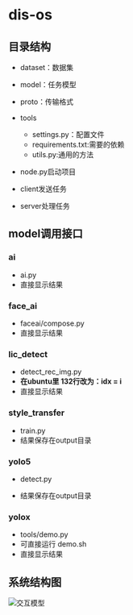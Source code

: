 # dis-os

## 目录结构

- dataset：数据集

- model：任务模型

- proto：传输格式

- tools
  
    - settings.py：配置文件
    - requirements.txt:需要的依赖
    - utils.py:通用的方法

- node.py启动项目

- client发送任务

- server处理任务


## model调用接口

### ai

- ai.py
- 直接显示结果

### face_ai

- faceai/compose.py
- 直接显示结果


### lic_detect

- detect_rec_img.py
- **在ubuntu里 132行改为：idx = i**
- 直接显示结果


### style_transfer

- train.py
- 结果保存在output目录


### yolo5

- detect.py

- 结果保存在output目录


### yolox

- tools/demo.py
- 可直接运行 demo.sh
- 直接显示结果

## 系统结构图

![交互模型](https://user-images.githubusercontent.com/56027589/155711621-9426b534-ae68-4fb4-b740-144cdedc914a.png)

